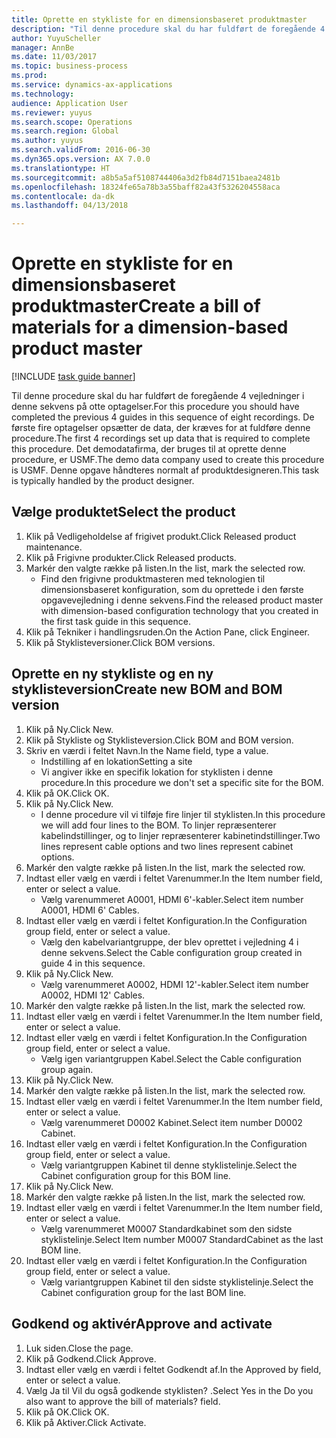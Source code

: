 ```yaml
--- 
title: Oprette en stykliste for en dimensionsbaseret produktmaster
description: "Til denne procedure skal du har fuldført de foregående 4 vejledninger i denne sekvens på otte optagelser."
author: YuyuScheller
manager: AnnBe
ms.date: 11/03/2017
ms.topic: business-process
ms.prod: 
ms.service: dynamics-ax-applications
ms.technology: 
audience: Application User
ms.reviewer: yuyus
ms.search.scope: Operations
ms.search.region: Global
ms.author: yuyus
ms.search.validFrom: 2016-06-30
ms.dyn365.ops.version: AX 7.0.0
ms.translationtype: HT
ms.sourcegitcommit: a8b5a5af5108744406a3d2fb84d7151baea2481b
ms.openlocfilehash: 18324fe65a78b3a55baff82a43f5326204558aca
ms.contentlocale: da-dk
ms.lasthandoff: 04/13/2018

---
```

# <a name="create-a-bill-of-materials-for-a-dimension-based-product-master"></a><span data-ttu-id="20d8a-103">Oprette en stykliste for en dimensionsbaseret produktmaster</span><span class="sxs-lookup"><span data-stu-id="20d8a-103">Create a bill of materials for a dimension-based product master</span></span>

[!INCLUDE [task guide banner](../../includes/task-guide-banner.md)]

<span data-ttu-id="20d8a-104">Til denne procedure skal du har fuldført de foregående 4 vejledninger i denne sekvens på otte optagelser.</span><span class="sxs-lookup"><span data-stu-id="20d8a-104">For this procedure you should have completed the previous 4 guides in this sequence of eight recordings.</span></span> <span data-ttu-id="20d8a-105">De første fire optagelser opsætter de data, der kræves for at fuldføre denne procedure.</span><span class="sxs-lookup"><span data-stu-id="20d8a-105">The first 4 recordings set up data that is required to complete this procedure.</span></span> <span data-ttu-id="20d8a-106">Det demodatafirma, der bruges til at oprette denne procedure, er USMF.</span><span class="sxs-lookup"><span data-stu-id="20d8a-106">The demo data company used to create this procedure is USMF.</span></span> <span data-ttu-id="20d8a-107">Denne opgave håndteres normalt af produktdesigneren.</span><span class="sxs-lookup"><span data-stu-id="20d8a-107">This task is typically handled by the product designer.</span></span>


## <a name="select-the-product"></a><span data-ttu-id="20d8a-108">Vælge produktet</span><span class="sxs-lookup"><span data-stu-id="20d8a-108">Select the product</span></span>
1. <span data-ttu-id="20d8a-109">Klik på Vedligeholdelse af frigivet produkt.</span><span class="sxs-lookup"><span data-stu-id="20d8a-109">Click Released product maintenance.</span></span>
2. <span data-ttu-id="20d8a-110">Klik på Frigivne produkter.</span><span class="sxs-lookup"><span data-stu-id="20d8a-110">Click Released products.</span></span>
3. <span data-ttu-id="20d8a-111">Markér den valgte række på listen.</span><span class="sxs-lookup"><span data-stu-id="20d8a-111">In the list, mark the selected row.</span></span>
    * <span data-ttu-id="20d8a-112">Find den frigivne produktmasteren med teknologien til dimensionsbaseret konfiguration, som du oprettede i den første opgavevejledning i denne sekvens.</span><span class="sxs-lookup"><span data-stu-id="20d8a-112">Find the released product master with dimension-based configuration technology that you created in the first task guide in this sequence.</span></span>  
4. <span data-ttu-id="20d8a-113">Klik på Tekniker i handlingsruden.</span><span class="sxs-lookup"><span data-stu-id="20d8a-113">On the Action Pane, click Engineer.</span></span>
5. <span data-ttu-id="20d8a-114">Klik på Styklisteversioner.</span><span class="sxs-lookup"><span data-stu-id="20d8a-114">Click BOM versions.</span></span>

## <a name="create-new-bom-and-bom-version"></a><span data-ttu-id="20d8a-115">Oprette en ny stykliste og en ny styklisteversion</span><span class="sxs-lookup"><span data-stu-id="20d8a-115">Create new BOM and BOM version</span></span>
1. <span data-ttu-id="20d8a-116">Klik på Ny.</span><span class="sxs-lookup"><span data-stu-id="20d8a-116">Click New.</span></span>
2. <span data-ttu-id="20d8a-117">Klik på Stykliste og Styklisteversion.</span><span class="sxs-lookup"><span data-stu-id="20d8a-117">Click BOM and BOM version.</span></span>
3. <span data-ttu-id="20d8a-118">Skriv en værdi i feltet Navn.</span><span class="sxs-lookup"><span data-stu-id="20d8a-118">In the Name field, type a value.</span></span>
    * <span data-ttu-id="20d8a-119">Indstilling af en lokation</span><span class="sxs-lookup"><span data-stu-id="20d8a-119">Setting a site</span></span>  
    * <span data-ttu-id="20d8a-120">Vi angiver ikke en specifik lokation for styklisten i denne procedure.</span><span class="sxs-lookup"><span data-stu-id="20d8a-120">In this procedure we don't set a specific site for the BOM.</span></span>  
4. <span data-ttu-id="20d8a-121">Klik på OK.</span><span class="sxs-lookup"><span data-stu-id="20d8a-121">Click OK.</span></span>
5. <span data-ttu-id="20d8a-122">Klik på Ny.</span><span class="sxs-lookup"><span data-stu-id="20d8a-122">Click New.</span></span>
    * <span data-ttu-id="20d8a-123">I denne procedure vil vi tilføje fire linjer til styklisten.</span><span class="sxs-lookup"><span data-stu-id="20d8a-123">In this procedure we will add four lines to the BOM.</span></span> <span data-ttu-id="20d8a-124">To linjer repræsenterer kabelindstillinger, og to linjer repræsenterer kabinetindstillinger.</span><span class="sxs-lookup"><span data-stu-id="20d8a-124">Two lines represent cable options and two lines represent cabinet options.</span></span>  
6. <span data-ttu-id="20d8a-125">Markér den valgte række på listen.</span><span class="sxs-lookup"><span data-stu-id="20d8a-125">In the list, mark the selected row.</span></span>
7. <span data-ttu-id="20d8a-126">Indtast eller vælg en værdi i feltet Varenummer.</span><span class="sxs-lookup"><span data-stu-id="20d8a-126">In the Item number field, enter or select a value.</span></span>
    * <span data-ttu-id="20d8a-127">Vælg varenummeret A0001, HDMI 6'-kabler.</span><span class="sxs-lookup"><span data-stu-id="20d8a-127">Select item number A0001, HDMI 6' Cables.</span></span>  
8. <span data-ttu-id="20d8a-128">Indtast eller vælg en værdi i feltet Konfiguration.</span><span class="sxs-lookup"><span data-stu-id="20d8a-128">In the Configuration group field, enter or select a value.</span></span>
    * <span data-ttu-id="20d8a-129">Vælg den kabelvariantgruppe, der blev oprettet i vejledning 4 i denne sekvens.</span><span class="sxs-lookup"><span data-stu-id="20d8a-129">Select the Cable configuration group created in guide 4 in this sequence.</span></span>  
9. <span data-ttu-id="20d8a-130">Klik på Ny.</span><span class="sxs-lookup"><span data-stu-id="20d8a-130">Click New.</span></span>
    * <span data-ttu-id="20d8a-131">Vælg varenummeret A0002, HDMI 12'-kabler.</span><span class="sxs-lookup"><span data-stu-id="20d8a-131">Select item number A0002, HDMI 12' Cables.</span></span>  
10. <span data-ttu-id="20d8a-132">Markér den valgte række på listen.</span><span class="sxs-lookup"><span data-stu-id="20d8a-132">In the list, mark the selected row.</span></span>
11. <span data-ttu-id="20d8a-133">Indtast eller vælg en værdi i feltet Varenummer.</span><span class="sxs-lookup"><span data-stu-id="20d8a-133">In the Item number field, enter or select a value.</span></span>
12. <span data-ttu-id="20d8a-134">Indtast eller vælg en værdi i feltet Konfiguration.</span><span class="sxs-lookup"><span data-stu-id="20d8a-134">In the Configuration group field, enter or select a value.</span></span>
    * <span data-ttu-id="20d8a-135">Vælg igen variantgruppen Kabel.</span><span class="sxs-lookup"><span data-stu-id="20d8a-135">Select the Cable configuration group again.</span></span>  
13. <span data-ttu-id="20d8a-136">Klik på Ny.</span><span class="sxs-lookup"><span data-stu-id="20d8a-136">Click New.</span></span>
14. <span data-ttu-id="20d8a-137">Markér den valgte række på listen.</span><span class="sxs-lookup"><span data-stu-id="20d8a-137">In the list, mark the selected row.</span></span>
15. <span data-ttu-id="20d8a-138">Indtast eller vælg en værdi i feltet Varenummer.</span><span class="sxs-lookup"><span data-stu-id="20d8a-138">In the Item number field, enter or select a value.</span></span>
    * <span data-ttu-id="20d8a-139">Vælg varenummeret D0002 Kabinet.</span><span class="sxs-lookup"><span data-stu-id="20d8a-139">Select item number D0002 Cabinet.</span></span>  
16. <span data-ttu-id="20d8a-140">Indtast eller vælg en værdi i feltet Konfiguration.</span><span class="sxs-lookup"><span data-stu-id="20d8a-140">In the Configuration group field, enter or select a value.</span></span>
    * <span data-ttu-id="20d8a-141">Vælg variantgruppen Kabinet til denne styklistelinje.</span><span class="sxs-lookup"><span data-stu-id="20d8a-141">Select the Cabinet configuration group for this BOM line.</span></span>  
17. <span data-ttu-id="20d8a-142">Klik på Ny.</span><span class="sxs-lookup"><span data-stu-id="20d8a-142">Click New.</span></span>
18. <span data-ttu-id="20d8a-143">Markér den valgte række på listen.</span><span class="sxs-lookup"><span data-stu-id="20d8a-143">In the list, mark the selected row.</span></span>
19. <span data-ttu-id="20d8a-144">Indtast eller vælg en værdi i feltet Varenummer.</span><span class="sxs-lookup"><span data-stu-id="20d8a-144">In the Item number field, enter or select a value.</span></span>
    * <span data-ttu-id="20d8a-145">Vælg varenummeret M0007 Standardkabinet som den sidste styklistelinje.</span><span class="sxs-lookup"><span data-stu-id="20d8a-145">Select Item number M0007 StandardCabinet as the last BOM line.</span></span>  
20. <span data-ttu-id="20d8a-146">Indtast eller vælg en værdi i feltet Konfiguration.</span><span class="sxs-lookup"><span data-stu-id="20d8a-146">In the Configuration group field, enter or select a value.</span></span>
    * <span data-ttu-id="20d8a-147">Vælg variantgruppen Kabinet til den sidste styklistelinje.</span><span class="sxs-lookup"><span data-stu-id="20d8a-147">Select the Cabinet configuration group for the last BOM line.</span></span>  

## <a name="approve-and-activate"></a><span data-ttu-id="20d8a-148">Godkend og aktivér</span><span class="sxs-lookup"><span data-stu-id="20d8a-148">Approve and activate</span></span>
1. <span data-ttu-id="20d8a-149">Luk siden.</span><span class="sxs-lookup"><span data-stu-id="20d8a-149">Close the page.</span></span>
2. <span data-ttu-id="20d8a-150">Klik på Godkend.</span><span class="sxs-lookup"><span data-stu-id="20d8a-150">Click Approve.</span></span>
3. <span data-ttu-id="20d8a-151">Indtast eller vælg en værdi i feltet Godkendt af.</span><span class="sxs-lookup"><span data-stu-id="20d8a-151">In the Approved by field, enter or select a value.</span></span>
4. <span data-ttu-id="20d8a-152">Vælg Ja til Vil du også godkende styklisten? .</span><span class="sxs-lookup"><span data-stu-id="20d8a-152">Select Yes in the Do you also want to approve the bill of materials? field.</span></span>
5. <span data-ttu-id="20d8a-153">Klik på OK.</span><span class="sxs-lookup"><span data-stu-id="20d8a-153">Click OK.</span></span>
6. <span data-ttu-id="20d8a-154">Klik på Aktiver.</span><span class="sxs-lookup"><span data-stu-id="20d8a-154">Click Activate.</span></span>


